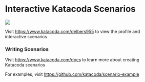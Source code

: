# Interactive Katacoda Scenarios

[![](http://shields.katacoda.com/katacoda/delbers955/count.svg)](https://www.katacoda.com/delbers955 "Get your profile on Katacoda.com")

Visit https://www.katacoda.com/delbers955 to view the profile and interactive scenarios

### Writing Scenarios
Visit https://www.katacoda.com/docs to learn more about creating Katacoda scenarios

For examples, visit https://github.com/katacoda/scenario-example
